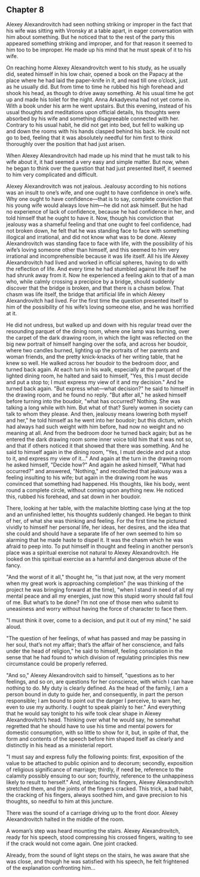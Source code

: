 ## Chapter 8


Alexey Alexandrovitch had seen nothing striking or improper in the fact
that his wife was sitting with Vronsky at a table apart, in eager
conversation with him about something. But he noticed that to the rest
of the party this appeared something striking and improper, and for that
reason it seemed to him too to be improper. He made up his mind that he
must speak of it to his wife.

On reaching home Alexey Alexandrovitch went to his study, as he usually
did, seated himself in his low chair, opened a book on the Papacy at the
place where he had laid the paper-knife in it, and read till one
o’clock, just as he usually did. But from time to time he rubbed his
high forehead and shook his head, as though to drive away something. At
his usual time he got up and made his toilet for the night. Anna
Arkadyevna had not yet come in. With a book under his arm he went
upstairs. But this evening, instead of his usual thoughts and
meditations upon official details, his thoughts were absorbed by his
wife and something disagreeable connected with her. Contrary to his
usual habit, he did not get into bed, but fell to walking up and down
the rooms with his hands clasped behind his back. He could not go to
bed, feeling that it was absolutely needful for him first to think
thoroughly over the position that had just arisen.

When Alexey Alexandrovitch had made up his mind that he must talk to his
wife about it, it had seemed a very easy and simple matter. But now,
when he began to think over the question that had just presented itself,
it seemed to him very complicated and difficult.

Alexey Alexandrovitch was not jealous. Jealousy according to his notions
was an insult to one’s wife, and one ought to have confidence in one’s
wife. Why one ought to have confidence—that is to say, complete
conviction that his young wife would always love him—he did not ask
himself. But he had no experience of lack of confidence, because he had
confidence in her, and told himself that he ought to have it. Now,
though his conviction that jealousy was a shameful feeling and that one
ought to feel confidence, had not broken down, he felt that he was
standing face to face with something illogical and irrational, and did
not know what was to be done. Alexey Alexandrovitch was standing face to
face with life, with the possibility of his wife’s loving someone other
than himself, and this seemed to him very irrational and
incomprehensible because it was life itself. All his life Alexey
Alexandrovitch had lived and worked in official spheres, having to do
with the reflection of life. And every time he had stumbled against life
itself he had shrunk away from it. Now he experienced a feeling akin to
that of a man who, while calmly crossing a precipice by a bridge, should
suddenly discover that the bridge is broken, and that there is a chasm
below. That chasm was life itself, the bridge that artificial life in
which Alexey Alexandrovitch had lived. For the first time the question
presented itself to him of the possibility of his wife’s loving someone
else, and he was horrified at it.

He did not undress, but walked up and down with his regular tread over
the resounding parquet of the dining room, where one lamp was burning,
over the carpet of the dark drawing room, in which the light was
reflected on the big new portrait of himself hanging over the sofa, and
across her boudoir, where two candles burned, lighting up the portraits
of her parents and woman friends, and the pretty knick-knacks of her
writing table, that he knew so well. He walked across her boudoir to the
bedroom door, and turned back again. At each turn in his walk,
especially at the parquet of the lighted dining room, he halted and said
to himself, "Yes, this I must decide and put a stop to; I must express
my view of it and my decision." And he turned back again. "But express
what—what decision?" he said to himself in the drawing room, and he
found no reply. "But after all," he asked himself before turning into
the boudoir, "what has occurred? Nothing. She was talking a long while
with him. But what of that? Surely women in society can talk to whom
they please. And then, jealousy means lowering both myself and her," he
told himself as he went into her boudoir; but this dictum, which had
always had such weight with him before, had now no weight and no meaning
at all. And from the bedroom door he turned back again; but as he
entered the dark drawing room some inner voice told him that it was not
so, and that if others noticed it that showed that there was something.
And he said to himself again in the dining room, "Yes, I must decide and
put a stop to it, and express my view of it..." And again at the turn in
the drawing room he asked himself, "Decide how?" And again he asked
himself, "What had occurred?" and answered, "Nothing," and recollected
that jealousy was a feeling insulting to his wife; but again in the
drawing room he was convinced that something had happened. His thoughts,
like his body, went round a complete circle, without coming upon
anything new. He noticed this, rubbed his forehead, and sat down in her
boudoir.

There, looking at her table, with the malachite blotting case lying at
the top and an unfinished letter, his thoughts suddenly changed. He
began to think of her, of what she was thinking and feeling. For the
first time he pictured vividly to himself her personal life, her ideas,
her desires, and the idea that she could and should have a separate life
of her own seemed to him so alarming that he made haste to dispel it. It
was the chasm which he was afraid to peep into. To put himself in
thought and feeling in another person’s place was a spiritual exercise
not natural to Alexey Alexandrovitch. He looked on this spiritual
exercise as a harmful and dangerous abuse of the fancy.

"And the worst of it all," thought he, "is that just now, at the very
moment when my great work is approaching completion" (he was thinking of
the project he was bringing forward at the time), "when I stand in need
of all my mental peace and all my energies, just now this stupid worry
should fall foul of me. But what’s to be done? I’m not one of those men
who submit to uneasiness and worry without having the force of character
to face them.

"I must think it over, come to a decision, and put it out of my mind,"
he said aloud.

"The question of her feelings, of what has passed and may be passing in
her soul, that’s not my affair; that’s the affair of her conscience, and
falls under the head of religion," he said to himself, feeling
consolation in the sense that he had found to which division of
regulating principles this new circumstance could be properly referred.

"And so," Alexey Alexandrovitch said to himself, "questions as to her
feelings, and so on, are questions for her conscience, with which I can
have nothing to do. My duty is clearly defined. As the head of the
family, I am a person bound in duty to guide her, and consequently, in
part the person responsible; I am bound to point out the danger I
perceive, to warn her, even to use my authority. I ought to speak
plainly to her." And everything that he would say tonight to his wife
took clear shape in Alexey Alexandrovitch’s head. Thinking over what he
would say, he somewhat regretted that he should have to use his time and
mental powers for domestic consumption, with so little to show for it,
but, in spite of that, the form and contents of the speech before him
shaped itself as clearly and distinctly in his head as a ministerial
report.

"I must say and express fully the following points: first, exposition of
the value to be attached to public opinion and to decorum; secondly,
exposition of religious significance of marriage; thirdly, if need be,
reference to the calamity possibly ensuing to our son; fourthly,
reference to the unhappiness likely to result to herself." And,
interlacing his fingers, Alexey Alexandrovitch stretched them, and the
joints of the fingers cracked. This trick, a bad habit, the cracking of
his fingers, always soothed him, and gave precision to his thoughts, so
needful to him at this juncture.

There was the sound of a carriage driving up to the front door. Alexey
Alexandrovitch halted in the middle of the room.

A woman’s step was heard mounting the stairs. Alexey Alexandrovitch,
ready for his speech, stood compressing his crossed fingers, waiting to
see if the crack would not come again. One joint cracked.

Already, from the sound of light steps on the stairs, he was aware that
she was close, and though he was satisfied with his speech, he felt
frightened of the explanation confronting him...



